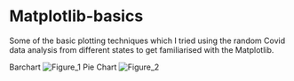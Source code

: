 # Matplotlib-basics

Some of the basic plotting techniques which I tried using the random Covid data analysis from different states to get familiarised with the Matplotlib.

Barchart
![Figure_1](https://user-images.githubusercontent.com/55911880/92318975-2307d100-f031-11ea-8188-6af49c1ead77.png)
Pie Chart
![Figure_2](https://user-images.githubusercontent.com/55911880/92318976-2438fe00-f031-11ea-89ba-162d763dda86.png)



